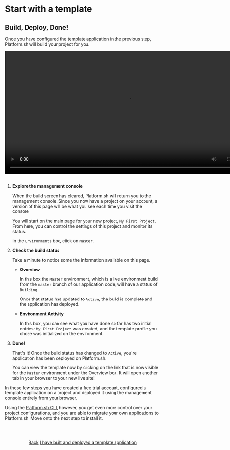 # Start with a template

## Build, Deploy, Done!

Once you have configured the template application in the previous step, Platform.sh will build your project for you.

<html>
<head>
<link rel="stylesheet" href="/styles/styles.css">
</head>
<body>
  <video width="800" controls autoplay loop>
    <source src="/videos/check-status.mp4" type="video/mp4">
  </video>
  <br/><br/> 
</body>
</html>

1. **Explore the management console**

   When the build screen has cleared, Platform.sh will return you to the management console. Since you now have a project on your account, a version of this page will be what you see each time you visit the console.
   
   You will start on the main page for your new project, `My First Project`. From here, you can control the settings of this project and monitor its status.
   
   In the `Environments` box, click on `Master`.
   
2. **Check the build status**

   Take a minute to notice some the information available on this page.
   
   * **Overview**
   
      In this box the `Master` environment, which is a live environment build from the `master` branch of our application code, will have a status of `Building`. 
            
      Once that status has updated to `Active`, the build is complete and the application has deployed.
      
   * **Environment Activity**
   
      In this box, you can see what you have done so far has two initial entries: `My First Project` was created, and the template profile you chose was initialized on the environment.
         
3. **Done!**

   That's it! Once the build status has changed to `Active`, you're application has been deployed on Platform.sh.
   
   You can view the template now by clicking on the link that is now visible for the `Master` environment under the Overview box. It will open another tab in your browser to your new live site!
      
   
In these few steps you have created a free trial account, configured a template application on a project and deployed it using the management console entirely from your browser. 

Using the [Platform.sh CLI](/development/cli.md), however, you get even more control over your project configurations, and you are able to migrate your own applications to Platform.sh. Move onto the next step to install it.

<html>
<head>
<link rel="stylesheet" href="/styles/styles.css">
</head>
<body>

<br/><br/>

<center>

<a href="/gettingstarted/template/create-project.html" class="buttongen small">Back</a>
<a href="/gettingstarted/template/cli-requirements.html" class="buttongen small">I have built and deployed a template application</a>

</center>

<br/><br/>

</body>
</html>
